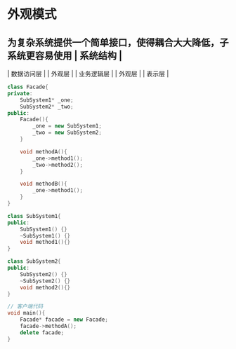 外观模式
=======

为复杂系统提供一个简单接口，使得耦合大大降低，子系统更容易使用
   |  系统结构  |
   -------------
   | 数据访问层 |
   |   外观层   |
   | 业务逻辑层 |
   |   外观层   |
   |   表示层   |

```cpp
class Facade{
private:
    SubSystem1* _one;
    SubSystem2* _two;
public:
    Facade(){
        _one = new SubSystem1;
        _two = new SubSystem2;
    }

    void methodA(){
        _one->method1();
        _two->method2();
    }

    void methodB(){
        _one->method1();
    }
}

class SubSystem1{
public:
    SubSystem1() {}
    ~SubSystem1() {}
    void method1(){}
}

class SubSystem2{
public:
    SubSystem2() {}
    ~SubSystem2() {}
    void method2(){}
}

// 客户端代码
void main(){
    Facade* facade = new Facade;
    facade->methodA();
    delete facade;
}
```